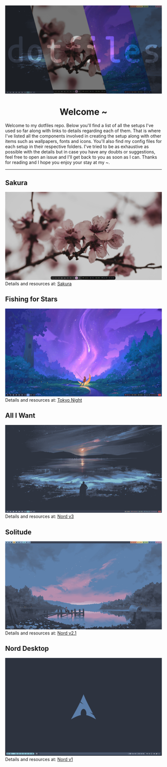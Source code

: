 ![Banner Image](/images/banner.png)

<p align="center">
	<h1 align="center">Welcome ~</h1>
</p>

Welcome to my dotfiles repo. Below you'll find a list of all the setups I've used so far along with links to details regarding each of them. That is where I've listed all the components involved in creating the setup along with other items such as wallpapers, fonts and icons. You'll also find my config files for each setup in their respective folders. I've tried to be as exhaustive as possible with the details but in case you have any doubts or suggestions, feel free to open an issue and I'll get back to you as soon as I can. Thanks for reading and I hope you enjoy your stay at my ~.

---
## Sakura
![Screenshot of clean system](/mountain/images/clean.png)
Details and resources at: [Sakura](https://github.com/lokesh-krishna/dotfiles/tree/main/mountain)

## Fishing for Stars
![Screenshot of clean system](/tokyo-night/images/clean.png)
Details and resources at: [Tokyo Night](https://github.com/lokesh-krishna/dotfiles/tree/main/tokyo-night)

## All I Want
![Screenshot of clean system](/nord-v3/images/clean.png)
Details and resources at: [Nord v3](https://github.com/lokesh-krishna/dotfiles/tree/main/nord-v3)

## Solitude
![Screenshot of clean system](/nord-v2/images/clean.png)
Details and resources at: [Nord v2.1](https://github.com/lokesh-krishna/dotfiles/tree/main/nord-v2)

## Nord Desktop
![Screenshot of clean system](/nord-v1/images/clean.png)
Details and resources at: [Nord v1](https://github.com/lokesh-krishna/dotfiles/tree/main/nord-v1)
